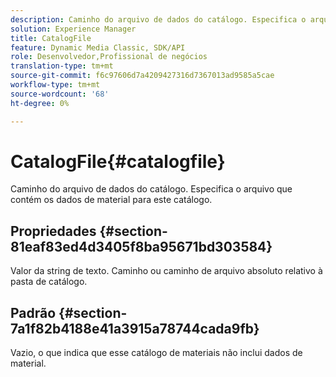 ```yaml
---
description: Caminho do arquivo de dados do catálogo. Especifica o arquivo que contém os dados de material para este catálogo.
solution: Experience Manager
title: CatalogFile
feature: Dynamic Media Classic, SDK/API
role: Desenvolvedor,Profissional de negócios
translation-type: tm+mt
source-git-commit: f6c97606d7a4209427316d7367013ad9585a5cae
workflow-type: tm+mt
source-wordcount: '68'
ht-degree: 0%

---
```



# CatalogFile{#catalogfile}

Caminho do arquivo de dados do catálogo. Especifica o arquivo que contém os dados de material para este catálogo.

## Propriedades {#section-81eaf83ed4d3405f8ba95671bd303584}

Valor da string de texto. Caminho ou caminho de arquivo absoluto relativo à pasta de catálogo.

## Padrão {#section-7a1f82b4188e41a3915a78744cada9fb}

Vazio, o que indica que esse catálogo de materiais não inclui dados de material.
